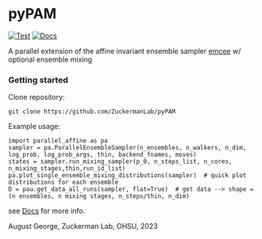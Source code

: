 # pyPAM
[![Test](https://github.com/ZuckermanLab/pyPAM/actions/workflows/python-app.yml/badge.svg)](https://github.com/ZuckermanLab/pyPAM/actions/workflows/python-app.yml) [![Docs](https://github.com/ZuckermanLab/pyPAM/actions/workflows/build-docs.yml/badge.svg)](https://github.com/ZuckermanLab/pyPAM/actions/workflows/build-docs.yml)

A parallel extension of the affine invariant ensemble sampler [emcee](https://emcee.readthedocs.io/en/stable/) w/ optional ensemble mixing

### Getting started

Clone repository:
```
git clone https://github.com/ZuckermanLab/pyPAM
```
Example usage:
```
import parallel_affine as pa
sampler = pa.ParallelEnsembleSampler(n_ensembles, n_walkers, n_dim, log_prob, log_prob_args, thin, backend_fnames, moves)
states = sampler.run_mixing_sampler(p_0, n_steps_list, n_cores, n_mixing_stages,thin,run_id_list)
pa.plot_single_ensemble_mixing_distributions(sampler)  # quick plot distributions for each ensemble
D = pau.get_data_all_runs(sampler, flat=True)  # get data --> shape = (n ensembles, n mixing stages, n_steps/thin, n_dim)
```

see [Docs](https://zuckermanlab.github.io/pyPAM/) for more info.

August George, Zuckerman Lab, OHSU, 2023
